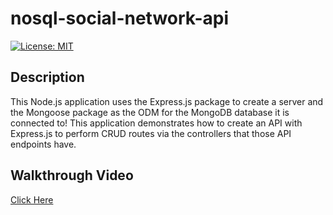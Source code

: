 # nosql-social-network-api

[![License: MIT](https://img.shields.io/badge/License-MIT-yellow.svg)](https://opensource.org/licenses/MIT)

## Description

This Node.js application uses the Express.js package to create a server and the Mongoose package as the ODM for the MongoDB database it is connected to! This application demonstrates how to create an API with Express.js to perform CRUD routes via the controllers that those API endpoints have. 

## Walkthrough Video
[Click Here](https://watch.screencastify.com/v/cBija5FQPZOCCkkj3xAe)

